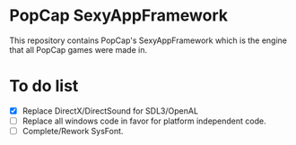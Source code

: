 # PopCap SexyAppFramework
This repository contains PopCap's SexyAppFramework which is the engine that all PopCap games were made in.


# To do list

- [x] Replace DirectX/DirectSound for SDL3/OpenAL
- [ ] Replace all windows code in favor for platform independent code.
- [ ] Complete/Rework SysFont.
